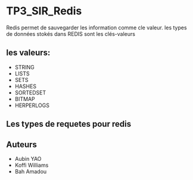 # TP3_SIR_Redis
Redis permet de sauvegarder les information comme cle valeur.
les types de données stokés dans REDIS sont les clés-valeurs
## les valeurs:
* STRING 
* LISTS
* SETS
* HASHES
* SORTEDSET
* BITMAP
* HERPERLOGS
## Les types de requetes pour redis

## Auteurs
* Aubin YAO
* Koffi Williams
* Bah Amadou

